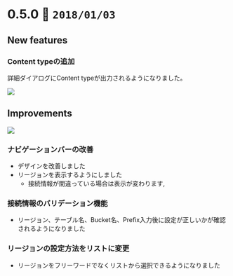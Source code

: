 0.5.0   :calendar: `2018/01/03` 
===============================


## New features

### Content typeの追加

詳細ダイアログにContent typeが出力されるようになりました。

![](https://dl.dropboxusercontent.com/s/3dxxunragjg07b7/0.5.0-1.png)


## Improvements

![](https://dl.dropboxusercontent.com/s/avx9shw0803955l/0.5.0-2.gif)

### ナビゲーションバーの改善

* デザインを改善しました
* リージョンを表示するようにしました
  - 接続情報が間違っている場合は表示が変わります,

### 接続情報のバリデーション機能

* リージョン、テーブル名、Bucket名、Prefix入力後に設定が正しいかが確認されるようになりました

### リージョンの設定方法をリストに変更

* リージョンをフリーワードでなくリストから選択できるようになりました
